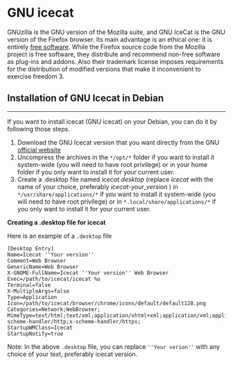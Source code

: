 # GNU icecat

GNUzilla is the GNU version of the Mozilla suite, and GNU IceCat is the GNU version of the Firefox browser. Its main advantage is an ethical one: it is entirely [free software](http://www.gnu.org/philosophy/free-sw.html). While the Firefox source code from the Mozilla project is free software, they distribute and recommend non-free software as plug-ins and addons. 
Also their trademark license imposes requirements for the distribution of modified versions that make it inconvenient to exercise freedom 3.


## Installation of GNU Icecat in Debian 

----------------------------------------------------------

If you want to install icecat (GNU icecat) on your Debian, you can do it by following those steps.

1. Download the GNU Icecat version that you want directly from the GNU [official website](https://www.gnu.org/software/gnuzilla/)
2. Uncompress the archives in the `*/opt/*` folder if you want to install it system-wide (you will need to have root privilege) or in your home folder if you only want to install it for your current user.
3. Create a .desktop file named *icecat.desktop* (replace *icecat* with the name of your choice, preferably *icecat-your_version* ) in `*/usr/share/applications/*` if you want to install it system-wide (you will need to have root privilege) or in `*.local/share/applications/*` if you only want to install it for your current user. 

**Creating a .desktop file for icecat**

Here is an example of a `.desktop` file

```
[Desktop Entry]
Name=Icecat ''Your version''
Comment=Web Browser
GenericName=Web Browser
X-GNOME-FullName=Icecat ''Your version'' Web Browser
Exec=/path/to/icecat/icecat %u
Terminal=false
X-MultipleArgs=false
Type=Application
Icon=/path/to/icecat/browser/chrome/icons/default/default128.png
Categories=Network;WebBrowser;
MimeType=text/html;text/xml;application/xhtml+xml;application/xml;application/vnd.mozilla.xul+xml;application/rss+xml;application/rdf+xml;image/gif;image/jpeg;image/png;x-scheme-handler/http;x-scheme-handler/https;
StartupWMClass=Icecat
StartupNotify=true
```


Note: In the above `.desktop` file, you can replace `''Your verion''` with any choice of your text, preferably icecat version.